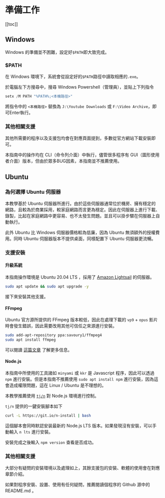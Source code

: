 # 準備工作

[[toc]]

## Windows

Windows 的準備並不困難，設定好`$PATH`即大致完成。

### $PATH

在 Windows 環境下，系統會從設定好的`$PATH`路徑中讀取相應的`.exe`。

於電腦左下方搜尋中，搜尋 Windows Powershell（管理員），並貼上下列指令

```powershell
setx /M PATH "%PATH%;<本機路徑>"
```
將指令中的 `<本機路徑>` 替換為 `J:\Youtube Downloads` 或 `F:\Video Archive`，即可Enter執行。

### 其他相關支援

其他所需要的程序以及支援包均會在對應頁面提到，多數從官方網站下載安裝即可。

本指南中的操作均在 CLI（命令列介面）中執行，儘管很多程序有 GUI（圖形使用者介面）版本，但由於眾多BUG因素，本指南並不推薦使用。

## Ubuntu

### 為何選擇 Ubuntu 伺服器

本教學基於 Ubuntu 伺服器所進行。由於這些伺服器通常位於機房、擁有穩定的網路，且較為於商業採用，較家庭網路而言更為穩定。因此在伺服器上進行下載、錄製，比起在家庭網路中更容易、也不太發生問題。並且可以掛步驟在伺服器上自動執行。

此外 Ubuntu 比 Windows 伺服器價格較為低廉，因為 Ubuntu 無須額外的授權費用。同時 Ubuntu 伺服器版本不提供桌面，同樣配置下 Ubuntu 伺服器更流暢。

### 支援安裝

#### 升級系統

本指南操作環境是 Ubuntu 20.04 LTS ，採用了 [Amazon Lightsail](https://lightsail.aws.amazon.com/) 的伺服器。

```bash
sudo apt update && sudo apt upgrade -y
```

接下來安裝其他支援。

#### FFmpeg

Ubuntu 官方源所提供的 FFmpeg 版本較低，因此在處理下載的 `vp9` + `opus` 影片時會發生錯誤，因此需要改用其他可信任之來源進行安裝。

```bash
sudo add-apt-repository ppa:savoury1/ffmpeg4
sudo apt install ffmpeg
```

可以閱讀 [這篇文章](https://ubuntuhandbook.org/index.php/2021/05/install-ffmpeg-4-4-ppa-ubuntu-20-04-21-04/) 了解更多信息。

#### Node.js

本指南中所使用的工具諸如 `minyami` 或 `kkr` 是 Javascript 程序，因此可以透過 `npm` 進行安裝。但是本指南不推薦使用 `sudo apt install npm` 進行安裝，因為這會造成權限問題，這在 Linux / Ubuntu 是不理想的。

本教學推薦使用 [`tj/n`](https://github.com/tj/n) 對 Node.js 環境進行控制。

`tj/n` 提供的一鍵安裝腳本如下

```bash
curl -L https://git.io/n-install | bash
```

這個腳本會同時默認安装最新的 Node.js LTS 版本。如果發現沒有安裝，可以手動輸入 `n lts` 進行安裝。

安裝完成之後輸入 `npm version` 查看是否成功。

### 其他相關支援

大部分有疑問的安裝環境以及處理如上，其餘支援包的安裝、軟體的使用會在對應章節介紹。

如果對程序安裝、設置、使用有任何疑問，推薦閱讀個程序的 Github 源中的 README.md 。
